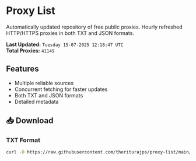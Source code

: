 # Proxy List

Automatically updated repository of free public proxies. Hourly refreshed HTTP/HTTPS proxies in both TXT and JSON formats.

**Last Updated:** `Tuesday 15-07-2025 12:18:47 UTC`  
**Total Proxies:** `41149`

## Features
- Multiple reliable sources
- Concurrent fetching for faster updates
- Both TXT and JSON formats
- Detailed metadata

## 📥 Download

### TXT Format
```bash
curl -O https://raw.githubusercontent.com/theriturajps/proxy-list/main/proxies.txt